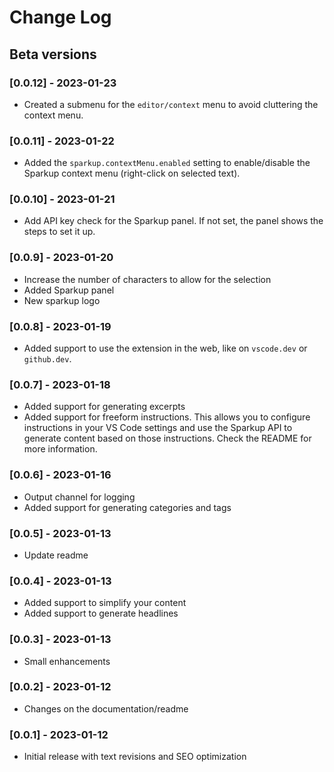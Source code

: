 # Change Log

## Beta versions

### [0.0.12] - 2023-01-23

- Created a submenu for the `editor/context` menu to avoid cluttering the context menu.

### [0.0.11] - 2023-01-22

- Added the `sparkup.contextMenu.enabled` setting to enable/disable the Sparkup context menu (right-click on selected text).

### [0.0.10] - 2023-01-21

- Add API key check for the Sparkup panel. If not set, the panel shows the steps to set it up.

### [0.0.9] - 2023-01-20

- Increase the number of characters to allow for the selection
- Added Sparkup panel
- New sparkup logo

### [0.0.8] - 2023-01-19

- Added support to use the extension in the web, like on `vscode.dev` or `github.dev`.

### [0.0.7] - 2023-01-18

- Added support for generating excerpts
- Added support for freeform instructions. This allows you to configure instructions in your VS Code settings and use the Sparkup API to generate content based on those instructions. Check the README for more information.

### [0.0.6] - 2023-01-16

- Output channel for logging
- Added support for generating categories and tags

### [0.0.5] - 2023-01-13

- Update readme

### [0.0.4] - 2023-01-13

- Added support to simplify your content
- Added support to generate headlines

### [0.0.3] - 2023-01-13

- Small enhancements

### [0.0.2] - 2023-01-12

- Changes on the documentation/readme

### [0.0.1] - 2023-01-12

- Initial release with text revisions and SEO optimization